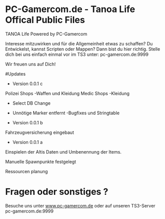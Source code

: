 # PC-Gamercom.de - Tanoa Life Offical Public Files
TANOA Life Powered by PC-Gamercom


Interesse mitzuwirken und für die Allgemeinheit etwas zu schaffen? Du Entwickelst, kannst Scripten oder Mappen?
Dann bist du hier richtig. Stelle dich bei uns einfach einmal vor im TS3 unter: pc-gamercom.de:9999

Wir freuen uns auf Dich!

#Updates
- Version 0.0.1 c

Polizei Shops
-Waffen und Kleidung
Medic Shops
-Kleidung

- Select DB Change
- Unnötige Marker entfernt
-Bugfixes und Stringtable


- Version 0.0.1 b
 
 Fahrzeugversicherung eingebaut

- Version 0.0.1 a
 
 Einspielen der Altis Daten und Umbenennung der Items.
 
 Manuelle Spawnpunkte festgelegt
 
 Ressourcen planung

 # Fragen oder sonstiges ?
 
 Besuche uns unter www.pc-gamercom.de oder auf unseren TS3-Server pc-gamercom.de:9999